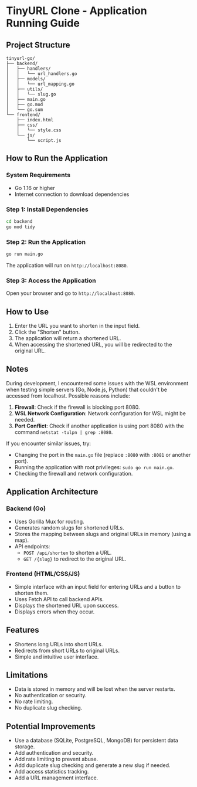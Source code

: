 # TinyURL Clone - Application Running Guide

## Project Structure

```
tinyurl-go/
├── backend/
│   ├── handlers/
│   │   └── url_handlers.go
│   ├── models/
│   │   └── url_mapping.go
│   ├── utils/
│   │   └── slug.go
│   ├── main.go
│   ├── go.mod
│   └── go.sum
└── frontend/
    ├── index.html
    ├── css/
    │   └── style.css
    └── js/
        └── script.js
```

## How to Run the Application

### System Requirements

- Go 1.16 or higher
- Internet connection to download dependencies

### Step 1: Install Dependencies

```bash
cd backend
go mod tidy
```

### Step 2: Run the Application

```bash
go run main.go
```

The application will run on `http://localhost:8080`.

### Step 3: Access the Application

Open your browser and go to `http://localhost:8080`.

## How to Use

1. Enter the URL you want to shorten in the input field.
2. Click the "Shorten" button.
3. The application will return a shortened URL.
4. When accessing the shortened URL, you will be redirected to the original URL.

## Notes

During development, I encountered some issues with the WSL environment when testing simple servers (Go, Node.js, Python) that couldn't be accessed from localhost. Possible reasons include:

1. **Firewall**: Check if the firewall is blocking port 8080.
2. **WSL Network Configuration**: Network configuration for WSL might be needed.
3. **Port Conflict**: Check if another application is using port 8080 with the command `netstat -tulpn | grep :8080`.

If you encounter similar issues, try:

- Changing the port in the `main.go` file (replace `:8080` with `:8081` or another port).
- Running the application with root privileges: `sudo go run main.go`.
- Checking the firewall and network configuration.

## Application Architecture

### Backend (Go)

- Uses Gorilla Mux for routing.
- Generates random slugs for shortened URLs.
- Stores the mapping between slugs and original URLs in memory (using a map).
- API endpoints:
  - `POST /api/shorten` to shorten a URL.
  - `GET /{slug}` to redirect to the original URL.

### Frontend (HTML/CSS/JS)

- Simple interface with an input field for entering URLs and a button to shorten them.
- Uses Fetch API to call backend APIs.
- Displays the shortened URL upon success.
- Displays errors when they occur.

## Features

- Shortens long URLs into short URLs.
- Redirects from short URLs to original URLs.
- Simple and intuitive user interface.

## Limitations

- Data is stored in memory and will be lost when the server restarts.
- No authentication or security.
- No rate limiting.
- No duplicate slug checking.

## Potential Improvements

- Use a database (SQLite, PostgreSQL, MongoDB) for persistent data storage.
- Add authentication and security.
- Add rate limiting to prevent abuse.
- Add duplicate slug checking and generate a new slug if needed.
- Add access statistics tracking.
- Add a URL management interface.
